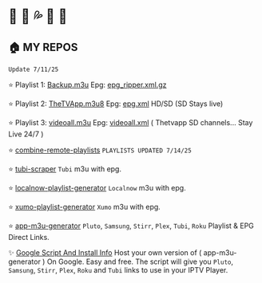 # 🎥 🍆 💦 🍑 🔞

## :house: MY REPOS

`Update 7/11/25`

:star: Playlist 1: [Backup.m3u](https://raw.githubusercontent.com/BuddyChewChew/My-Streams/refs/heads/main/Backup.m3u) Epg: [epg_ripper.xml.gz](https://epgshare01.online/epgshare01/epg_ripper_ALL_SOURCES1.xml.gz) 

:star: Playlist 2: [TheTVApp.m3u8](https://raw.githubusercontent.com/BuddyChewChew/My-Streams/refs/heads/main/TheTVApp.m3u8) Epg: [epg.xml](https://tvpass.org/epg.xml) HD/SD (SD Stays live)

:star: Playlist 3: [videoall.m3u](https://raw.githubusercontent.com/BuddyChewChew/buddylive/refs/heads/main/en/videoall.m3u) Epg: [videoall.xml](https://raw.githubusercontent.com/BuddyChewChew/buddylive/refs/heads/main/en/videoall.xml) ( Thetvapp SD channels... Stay Live 24/7 )

:star: [combine-remote-playlists](https://github.com/BuddyChewChew/combine-remote-playlists) `PLAYLISTS UPDATED 7/14/25`

:star: [tubi-scraper](https://github.com/BuddyChewChew/tubi-scraper) `Tubi` m3u with epg.

:star: [localnow-playlist-generator](https://github.com/BuddyChewChew/localnow-playlist-generator) `Localnow` m3u with epg.

:star: [xumo-playlist-generator](https://github.com/BuddyChewChew/xumo-playlist-generator) `Xumo` m3u with epg.

:star: [app-m3u-generator](https://github.com/BuddyChewChew/app-m3u-generator) `Pluto`, `Samsung`, `Stirr`, `Plex`, `Tubi`, `Roku`  Playlist & EPG Direct Links.

:sparkles: [Google Script And Install Info](https://github.com/BuddyChewChew/My-Streams/tree/main/Google%20Script%20And%20Install%20Info) Host your own version of ( app-m3u-generator ) On Google. Easy and free. The script will give you `Pluto`, `Samsung`, `Stirr`, `Plex`, `Roku` and `Tubi` links to use in your IPTV Player.
